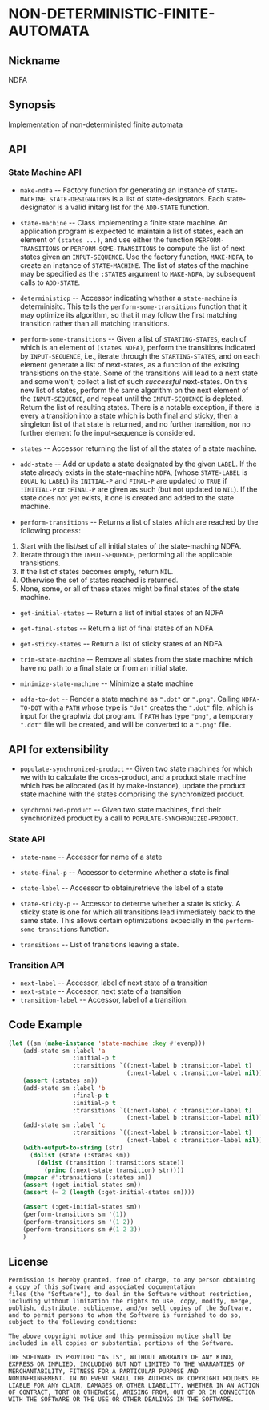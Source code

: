 # NON-DETERMINISTIC-FINITE-AUTOMATA

## Nickname

NDFA

## Synopsis

Implementation of non-deterministed finite automata


## API

### State Machine API

* `make-ndfa` --  Factory function for generating an instance of `STATE-MACHINE`.  `STATE-DESIGNATORS` is
a list of state-designators.  Each state-designator is a valid initarg list for 
the `ADD-STATE` function.

* `state-machine` -- Class implementing a finite state machine.  An application program is expected to maintain
a list of states, each an element of `(states ...)`, and use either the function
`PERFORM-TRANSITIONS` or `PERFORM-SOME-TRANSITIONS` to compute the list of next states
given an `INPUT-SEQUENCE`.  Use the factory function, `MAKE-NDFA`, to create an instance
of `STATE-MACHINE`. The list of states of the machine may be specified as the
`:STATES` argument to `MAKE-NDFA`, by subsequent calls to `ADD-STATE`.

* `deterministicp` -- Accessor indicating whether a `state-machine` is
determinisitc.  This tells the `perform-some-transitions` function
that it may optimize its algorithm, so that it may follow the first
matching transition rather than all matching transitions.

* `perform-some-transitions` -- Given a list of `STARTING-STATES`, each of which is an element of `(states NDFA)`, 
perform the transitions indicated by `INPUT-SEQUENCE`, i.e., iterate through the
`STARTING-STATES`, and on each element generate a list of next-states, as a function of
the existing transistions on the state.  Some of the transitions will lead to a next state
and some won't; collect a list of such _successful_ next-states.  On this new list of states,
perform the same algorithm on the next element of the `INPUT-SEQUENCE`, and repeat until the
`INPUT-SEQUENCE` is depleted.  Return the list of resulting states.
There is a notable exception, if there is every a transition into a state which is both final
and sticky, then a singleton list of that state is returned, and no further transition, 
nor no further element fo the input-sequence is considered.

* `states` -- Accessor returning the list of all the states of a state machine.

* `add-state` --  Add or update a state designated by the given `LABE`L.  If the state already exists
in the state-machine `NDFA`, (whose `STATE-LABEL` is `EQUAL` to `LABEL`) its `INITIAL-P` and 
`FINAL-P` are updated to `TRUE` if `:INITIAL-P` or `:FINAL-P` are given as such
(but not updated to `NIL`).  If the state does not yet exists, it one is created
and added to the state machine.


* `perform-transitions` -- Returns a list of states which are reached by the following process:
1. Start with the list/set of all initial states of the state-maching NDFA.
2. Iterate through the `INPUT-SEQUENCE`, performing all the applicable transistions.
3. If the list of states becomes empty, return `NIL`.
4. Otherwise the set of states reached is returned.
5. None, some, or all of these states might be final states of the state machine.

* `get-initial-states` -- Return a list of initial states of an NDFA

* `get-final-states` -- Return a list of final states of an NDFA

* `get-sticky-states` -- Return a list of sticky states of an NDFA

* `trim-state-machine` --  Remove all states from the state machine which have no path to a final state or from an initial state.

* `minimize-state-machine` -- Minimize a state machine

* `ndfa-to-dot` --  Render a state machine as `".dot"` or `".png"`.
Calling `NDFA-TO-DOT` with a `PATH` whose type is `"dot"` creates the `".dot"` file, which is input for the
graphviz dot program.   If `PATH` has type `"png"`, a temporary `".dot"` file will be created, and
will be converted to a `".png"` file.

## API for extensibility

* `populate-synchronized-product` -- Given two state machines for which we with to calculate the cross-product,
and a product state machine which has be allocated (as if by make-instance), update the product state machine
with the states comprising the synchronized product.


* `synchronized-product` -- Given two state machines, find their synchronized product by a call to 
`POPULATE-SYNCHRONIZED-PRODUCT`.

### State API

* `state-name` -- Accessor for name of a state

* `state-final-p` -- Accessor to determine whether a state is final

* `state-label` -- Accessor to obtain/retrieve the label of a state

* `state-sticky-p` -- Accessor to determe whether a state is sticky.
A sticky state is one for which all transitions lead immediately
back to the same state.  This allows certain optimizations
expecially in the `perform-some-transitions` function.

* `transitions` -- List of transitions leaving a state.

### Transition API

* `next-label` -- Accessor, label of next state of a transition
* `next-state` -- Accessor, next state of a transition
* `transition-label` -- Accessor, label of a transition.



## Code Example

```lisp
(let ((sm (make-instance 'state-machine :key #'evenp)))
    (add-state sm :label 'a
                  :initial-p t
                  :transitions `((:next-label b :transition-label t)
                                 (:next-label c :transition-label nil)))
    (assert (:states sm))
    (add-state sm :label 'b
                  :final-p t
                  :initial-p t
                  :transitions `((:next-label c :transition-label t)
                                 (:next-label b :transition-label nil)))
    (add-state sm :label 'c
                  :transitions `((:next-label b :transition-label t)
                                 (:next-label c :transition-label nil)))
    (with-output-to-string (str)
      (dolist (state (:states sm))
        (dolist (transition (:transitions state))
          (princ (:next-state transition) str))))
    (mapcar #':transitions (:states sm))
    (assert (:get-initial-states sm))
    (assert (= 2 (length (:get-initial-states sm))))

    (assert (:get-initial-states sm))
    (perform-transitions sm '(1))
    (perform-transitions sm '(1 2))
    (perform-transitions sm #(1 2 3))
    )
```

## License

```
Permission is hereby granted, free of charge, to any person obtaining
a copy of this software and associated documentation
files (the "Software"), to deal in the Software without restriction,
including without limitation the rights to use, copy, modify, merge,
publish, distribute, sublicense, and/or sell copies of the Software,
and to permit persons to whom the Software is furnished to do so,
subject to the following conditions:

The above copyright notice and this permission notice shall be
included in all copies or substantial portions of the Software.

THE SOFTWARE IS PROVIDED "AS IS", WITHOUT WARRANTY OF ANY KIND,
EXPRESS OR IMPLIED, INCLUDING BUT NOT LIMITED TO THE WARRANTIES OF
MERCHANTABILITY, FITNESS FOR A PARTICULAR PURPOSE AND
NONINFRINGEMENT. IN NO EVENT SHALL THE AUTHORS OR COPYRIGHT HOLDERS BE
LIABLE FOR ANY CLAIM, DAMAGES OR OTHER LIABILITY, WHETHER IN AN ACTION
OF CONTRACT, TORT OR OTHERWISE, ARISING FROM, OUT OF OR IN CONNECTION
WITH THE SOFTWARE OR THE USE OR OTHER DEALINGS IN THE SOFTWARE.
```